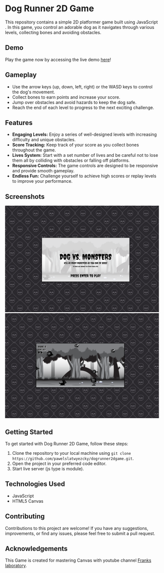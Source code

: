 # Dog Runner 2D Game

This repository contains a simple 2D platformer game built using JavaScript . In this game, you control an adorable dog as it navigates through various levels, collecting bones and avoiding obstacles.

## Demo

Play the game now by accessing the live demo [here](https://pawelslatwyezcky.github.io/dogrunner2dgame/)!

## Gameplay

- Use the arrow keys (up, down, left, right) or the WASD keys to control the dog's movement.
- Collect bones to earn points and increase your score.
- Jump over obstacles and avoid hazards to keep the dog safe.
- Reach the end of each level to progress to the next exciting challenge.

## Features

- **Engaging Levels:** Enjoy a series of well-designed levels with increasing difficulty and unique obstacles.
- **Score Tracking:** Keep track of your score as you collect bones throughout the game.
- **Lives System:** Start with a set number of lives and be careful not to lose them all by colliding with obstacles or falling off platforms.
- **Responsive Controls:** The game controls are designed to be responsive and provide smooth gameplay.
- **Endless Fun:** Challenge yourself to achieve high scores or replay levels to improve your performance.

## Screenshots

![Screenshot 1](./screenshot_1.png)
![Screenshot 2](./screenshot_2.png)

## Getting Started

To get started with Dog Runner 2D Game, follow these steps:

1. Clone the repository to your local machine using `git clone https://github.com/pawelslatwyezcky/dogrunner2dgame.git`.
2. Open the project in your preferred code editor.
3. Start live server (js type is module).

## Technologies Used

- JavaScript
- HTML5 Canvas

## Contributing

Contributions to this project are welcome! If you have any suggestions, improvements, or find any issues, please feel free to submit a pull request.

## Acknowledgements

This Game is created for mastering Canvas with youtube channel [Franks laboratory](https://www.youtube.com/@Frankslaboratory).
